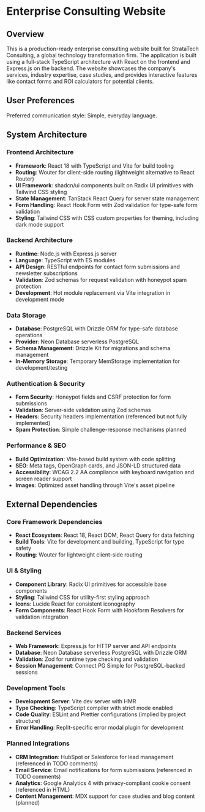 # Enterprise Consulting Website

## Overview

This is a production-ready enterprise consulting website built for StrataTech Consulting, a global technology transformation firm. The application is built using a full-stack TypeScript architecture with React on the frontend and Express.js on the backend. The website showcases the company's services, industry expertise, case studies, and provides interactive features like contact forms and ROI calculators for potential clients.

## User Preferences

Preferred communication style: Simple, everyday language.

## System Architecture

### Frontend Architecture
- **Framework**: React 18 with TypeScript and Vite for build tooling
- **Routing**: Wouter for client-side routing (lightweight alternative to React Router)
- **UI Framework**: shadcn/ui components built on Radix UI primitives with Tailwind CSS styling
- **State Management**: TanStack React Query for server state management
- **Form Handling**: React Hook Form with Zod validation for type-safe form validation
- **Styling**: Tailwind CSS with CSS custom properties for theming, including dark mode support

### Backend Architecture
- **Runtime**: Node.js with Express.js server
- **Language**: TypeScript with ES modules
- **API Design**: RESTful endpoints for contact form submissions and newsletter subscriptions
- **Validation**: Zod schemas for request validation with honeypot spam protection
- **Development**: Hot module replacement via Vite integration in development mode

### Data Storage
- **Database**: PostgreSQL with Drizzle ORM for type-safe database operations
- **Provider**: Neon Database serverless PostgreSQL
- **Schema Management**: Drizzle Kit for migrations and schema management
- **In-Memory Storage**: Temporary MemStorage implementation for development/testing

### Authentication & Security
- **Form Security**: Honeypot fields and CSRF protection for form submissions
- **Validation**: Server-side validation using Zod schemas
- **Headers**: Security headers implementation (referenced but not fully implemented)
- **Spam Protection**: Simple challenge-response mechanisms planned

### Performance & SEO
- **Build Optimization**: Vite-based build system with code splitting
- **SEO**: Meta tags, OpenGraph cards, and JSON-LD structured data
- **Accessibility**: WCAG 2.2 AA compliance with keyboard navigation and screen reader support
- **Images**: Optimized asset handling through Vite's asset pipeline

## External Dependencies

### Core Framework Dependencies
- **React Ecosystem**: React 18, React DOM, React Query for data fetching
- **Build Tools**: Vite for development and building, TypeScript for type safety
- **Routing**: Wouter for lightweight client-side routing

### UI & Styling
- **Component Library**: Radix UI primitives for accessible base components
- **Styling**: Tailwind CSS for utility-first styling approach
- **Icons**: Lucide React for consistent iconography
- **Form Components**: React Hook Form with Hookform Resolvers for validation integration

### Backend Services
- **Web Framework**: Express.js for HTTP server and API endpoints
- **Database**: Neon Database serverless PostgreSQL with Drizzle ORM
- **Validation**: Zod for runtime type checking and validation
- **Session Management**: Connect PG Simple for PostgreSQL-backed sessions

### Development Tools
- **Development Server**: Vite dev server with HMR
- **Type Checking**: TypeScript compiler with strict mode enabled
- **Code Quality**: ESLint and Prettier configurations (implied by project structure)
- **Error Handling**: Replit-specific error modal plugin for development

### Planned Integrations
- **CRM Integration**: HubSpot or Salesforce for lead management (referenced in TODO comments)
- **Email Service**: Email notifications for form submissions (referenced in TODO comments)
- **Analytics**: Google Analytics 4 with privacy-compliant cookie consent (referenced in HTML)
- **Content Management**: MDX support for case studies and blog content (planned)